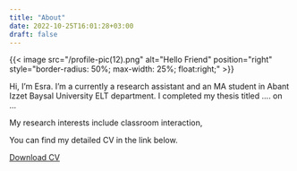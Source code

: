 ```yaml
---
title: "About"
date: 2022-10-25T16:01:28+03:00
draft: false
---
```


{{< image src="/profile-pic(12).png" alt="Hello Friend" position="right" style="border-radius: 50%; max-width: 25%; float:right;" >}}

Hi, I’m Esra. I’m a currently a research assistant and an MA student in Abant Izzet Baysal University ELT department. I completed my thesis titled ....  on ...

My research interests include classroom interaction, 

You can find my detailed CV in the link below.

[Download CV](/resume.pdf)